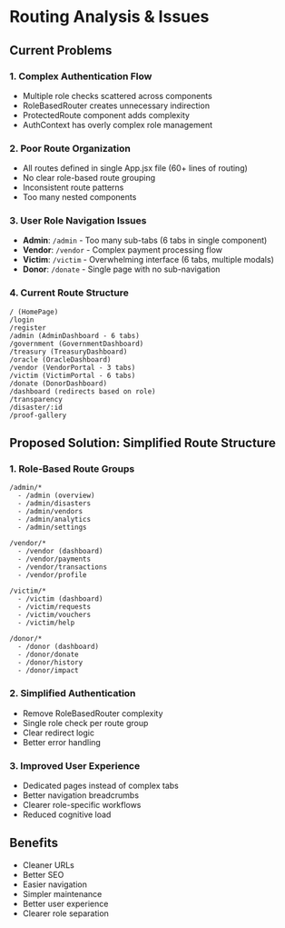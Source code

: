 # Routing Analysis & Issues

## Current Problems

### 1. **Complex Authentication Flow**
- Multiple role checks scattered across components
- RoleBasedRouter creates unnecessary indirection
- ProtectedRoute component adds complexity
- AuthContext has overly complex role management

### 2. **Poor Route Organization**
- All routes defined in single App.jsx file (60+ lines of routing)
- No clear role-based route grouping
- Inconsistent route patterns
- Too many nested components

### 3. **User Role Navigation Issues**
- **Admin**: `/admin` - Too many sub-tabs (6 tabs in single component)
- **Vendor**: `/vendor` - Complex payment processing flow
- **Victim**: `/victim` - Overwhelming interface (6 tabs, multiple modals)
- **Donor**: `/donate` - Single page with no sub-navigation

### 4. **Current Route Structure**
```
/ (HomePage)
/login
/register
/admin (AdminDashboard - 6 tabs)
/government (GovernmentDashboard)
/treasury (TreasuryDashboard)
/oracle (OracleDashboard)
/vendor (VendorPortal - 3 tabs)
/victim (VictimPortal - 6 tabs)
/donate (DonorDashboard)
/dashboard (redirects based on role)
/transparency
/disaster/:id
/proof-gallery
```

## Proposed Solution: Simplified Route Structure

### 1. **Role-Based Route Groups**
```
/admin/*
  - /admin (overview)
  - /admin/disasters
  - /admin/vendors
  - /admin/analytics
  - /admin/settings

/vendor/*
  - /vendor (dashboard)
  - /vendor/payments
  - /vendor/transactions
  - /vendor/profile

/victim/*
  - /victim (dashboard)
  - /victim/requests
  - /victim/vouchers
  - /victim/help

/donor/*
  - /donor (dashboard)
  - /donor/donate
  - /donor/history
  - /donor/impact
```

### 2. **Simplified Authentication**
- Remove RoleBasedRouter complexity
- Single role check per route group
- Clear redirect logic
- Better error handling

### 3. **Improved User Experience**
- Dedicated pages instead of complex tabs
- Better navigation breadcrumbs
- Clearer role-specific workflows
- Reduced cognitive load

## Benefits
- Cleaner URLs
- Better SEO
- Easier navigation
- Simpler maintenance
- Better user experience
- Clearer role separation
